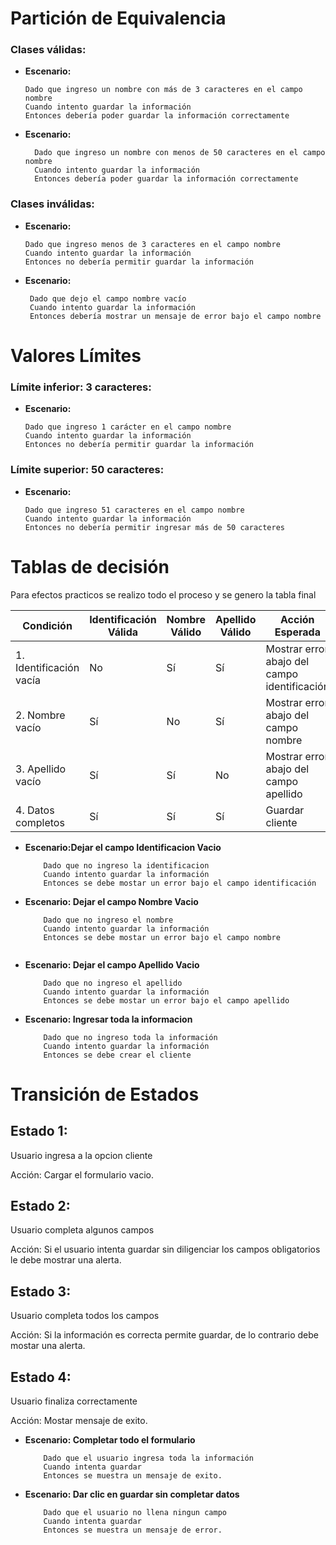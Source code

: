 # Partición de Equivalencia

### Clases válidas:
- **Escenario:**
  ```gherkin
  Dado que ingreso un nombre con más de 3 caracteres en el campo nombre
  Cuando intento guardar la información
  Entonces debería poder guardar la información correctamente
- **Escenario:**
  ```gherkin
    Dado que ingreso un nombre con menos de 50 caracteres en el campo nombre
    Cuando intento guardar la información
    Entonces debería poder guardar la información correctamente
### Clases inválidas:
  - **Escenario:**
    ```gherkin
    Dado que ingreso menos de 3 caracteres en el campo nombre
    Cuando intento guardar la información
    Entonces no debería permitir guardar la información
- **Escenario:**
  ```gherkin
   Dado que dejo el campo nombre vacío
   Cuando intento guardar la información
   Entonces debería mostrar un mensaje de error bajo el campo nombre
  
# Valores Límites
### Límite inferior: 3 caracteres:
- **Escenario:**
    ```gherkin
    Dado que ingreso 1 carácter en el campo nombre
    Cuando intento guardar la información
    Entonces no debería permitir guardar la información
### Límite superior: 50 caracteres:
- **Escenario:**
    ```gherkin
   Dado que ingreso 51 caracteres en el campo nombre
   Cuando intento guardar la información
   Entonces no debería permitir ingresar más de 50 caracteres
# Tablas de decisión
Para efectos practicos se realizo todo el proceso y se genero la tabla final

| Condición                 | Identificación Válida | Nombre Válido | Apellido Válido | Acción Esperada                              |
|---------------------------|-----------------------|---------------|-----------------|----------------------------------------------|
| 1. Identificación vacía    | No                    | Sí            | Sí              | Mostrar error abajo del campo identificación |
| 2. Nombre vacío            | Sí                    | No            | Sí              | Mostrar error abajo del campo nombre         |
| 3. Apellido vacío          | Sí                    | Sí            | No              | Mostrar error abajo del campo apellido       |
| 4. Datos completos         | Sí                    | Sí            | Sí              | Guardar cliente                              |

- **Escenario:Dejar el campo Identificacion Vacio**
    ```gherkin
        Dado que no ingreso la identificacion
        Cuando intento guardar la información
        Entonces se debe mostar un error bajo el campo identificación

- **Escenario: Dejar el campo Nombre Vacio**
    ```gherkin
        Dado que no ingreso el nombre
        Cuando intento guardar la información
        Entonces se debe mostar un error bajo el campo nombre


- **Escenario: Dejar el campo Apellido Vacio**
    ```gherkin
        Dado que no ingreso el apellido
        Cuando intento guardar la información
        Entonces se debe mostar un error bajo el campo apellido

- **Escenario: Ingresar toda la informacion**
    ```gherkin
        Dado que no ingreso toda la información
        Cuando intento guardar la información
        Entonces se debe crear el cliente
  
# Transición de Estados
## Estado 1: 
Usuario ingresa a la opcion cliente

Acción: Cargar el formulario vacio.
## Estado 2:
Usuario completa algunos campos

Acción: Si el usuario intenta guardar sin diligenciar los campos obligatorios le debe mostrar una alerta.

## Estado 3:
Usuario completa todos los campos

Acción: Si la información es correcta permite guardar, de lo contrario debe mostar una alerta.

## Estado 4:
Usuario finaliza correctamente

Acción: Mostar mensaje de exito.

- **Escenario: Completar todo el formulario**
    ```gherkin
        Dado que el usuario ingresa toda la información
        Cuando intenta guardar
        Entonces se muestra un mensaje de exito.

- **Escenario: Dar clic en guardar sin completar datos**
    ```gherkin
        Dado que el usuario no llena ningun campo
        Cuando intenta guardar
        Entonces se muestra un mensaje de error.